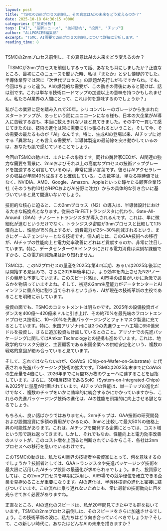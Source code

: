 ```yaml
---
layout: post
title: "TSMCの2nmプロセス前倒し、その真意はAIの未来をどう変えるのか？"
date: 2025-10-18 04:36:15 +0000
categories: ["投資分析"]
tags: ["AI", "最新ニュース", "技術動向", "投資", "チップ"]
author: "ALLFORCES編集部"
excerpt: "TSMC、AI需要で2nmプロセス前倒しについて詳細に分析します。"
reading_time: 8
---
```


TSMCの2nmプロセス前倒し、その真意はAIの未来をどう変えるのか？

「TSMCが2nmプロセスを前倒しするって話、あなたも耳にしましたか？正直なところ、最初にこのニュースを聞いた時、私は『またか』と少し懐疑的でした。半導体業界では常に『次世代プロセス』の話題が先行しがちですからね。でも、今回はちょっと違う。AIの爆発的な需要が、この動きの背後にあると聞けば、話は別です。これは単なる技術ロードマップの加速以上の意味を持つかもしれません。私たちAI業界の人間にとって、これは何を意味するのでしょうか？」

私がこの業界に足を踏み入れて20年。シリコンバレーのガレージから生まれたスタートアップが、あっという間にユニコーンになる様も、日本の大企業がAI導入に苦戦する姿も、本当に数えきれないほど見てきました。その中で一貫して感じてきたのは、技術の進化は常に需要に引っ張られるということ。そして今、その需要の最たるものが「AI」なんです。特に、生成AIの登場以来、AIチップに対する「異常な」とも言える需要が、半導体製造の最前線を突き動かしているのは、あなたも肌で感じていることでしょう。

今回のTSMCの動きは、まさにその象徴です。同社の魏哲家CEOが、AI関連の強力な需要を背景に、2nmおよびそれ以上の高度なプロセスの技術アップグレードを加速すると明言しているのは、非常に重い言葉です。彼らはAIアクセラレータの収益が年間40%成長すると確信している。この数字は、単なる期待値ではなく、NVIDIA、AMD、Google、Amazon、Appleといった錚々たる顧客企業15社（そのうち約10社がHPCおよびAI分野に注力）からの具体的な引き合いに基づいていると見て間違いないでしょう。

技術的な核心に迫ると、この2nmプロセス（N2）の導入は、半導体設計における大きな転換点となります。従来のFinFETトランジスタに代わり、Gate-All-Around（GAA）ナノシートトランジスタが導入されるんです。これは、単に微細化が進むというだけでなく、トランジスタ密度が3nmプロセスと比較して1.15倍向上し、性能が15%向上するか、消費電力が25～30%削減されるという、まさにゲームチェンジャーとなる技術です。個人的には、このGAA技術への移行が、AIチップの性能向上と電力効率改善にどれほど貢献するのか、非常に注目しています。特に、データセンターやAIインフラにおける電力消費は深刻な課題ですから、この電力削減効果は計り知れません。

TSMCは、このN2プロセスの量産を2025年第4四半期、あるいは2025年後半には開始する見込みで、さらに2026年後半には、より効率を向上させたN2Pノードの量産も予定しています。このスピード感は、AI市場の成長がいかに急激であるかを物語っていますよね。そして、初期の2nm生産能力がデータセンターとAIインフラに重点的に割り当てられるという点も、AIが現在の技術革新の主役であることを明確に示しています。

投資の面でも、TSMCのコミットメントは明らかです。2025年の設備投資ガイダンスを400億～420億米ドルに引き上げ、その約70%を最先端のフロントエンドプロセス技術に、10～20%を先進パッケージングとフォトマスク製造に充てるとしています。特に、米国アリゾナ州には3つの先進ウェーハ工場に650億米ドルを投資し、さらに追加投資も計画しているとのこと。アリゾナでの先進パッケージングに関してはAmkor Technologyとの提携も進めています。これは、地政学的なリスク分散と、主要顧客である米国企業への供給安定化という、複数の戦略的意図が絡み合っていると見ています。

そして、忘れてはならないのが、CoWoS（Chip-on-Wafer-on-Substrate）に代表される先進パッケージング技術の拡大です。TSMCは2025年末までにCoWoSの生産量を4倍にし、2026年までに月間13万枚のウェーハに達することを目指しています。さらに、3D積層技術であるSoIC（System-on-Integrated-Chips）も2025年に量産が計画されています。AIチップの性能は、単一チップの進化だけでなく、複数のチップをいかに効率的に統合するかにかかっていますから、これらの先進パッケージング技術の進化は、AIの性能を飛躍的に向上させる鍵となるでしょう。

もちろん、良い話ばかりではありません。2nmチップは、GAA技術の研究開発および設備投資に多額の費用がかかるため、3nmと比較して最大50%の価格上昇の可能性があります。これは、AIチップを開発する企業にとっては、コスト増という形で跳ね返ってきます。しかし、それでもなお、性能向上と電力効率改善のメリットが、このコスト増を上回ると判断されているからこそ、各社は2nmプロセスへの移行を急いでいるわけです。

このTSMCの動きは、私たちAI業界の技術者や投資家にとって、何を意味するのでしょうか？技術者としては、GAAトランジスタや先進パッケージング技術を最大限に活用したAIチップ設計の最適化が求められるでしょう。また、投資家としては、この2nmプロセスを早期に採用し、AI市場での競争優位を確立できる企業を見極めることが重要になります。AIの進化は、半導体技術の進化と密接に結びついています。この流れに乗り遅れないためにも、常に最新の技術動向に目を光らせておく必要がありますね。

正直なところ、AIの進化のスピードは、私が20年間見てきた中でも群を抜いています。TSMCの2nmプロセス前倒しは、そのスピードをさらに加速させるでしょう。この技術革新の波に、私たちはどう向き合っていくべきでしょうか？そして、この新しい時代に、あなたはどんなAIの未来を描きますか？

